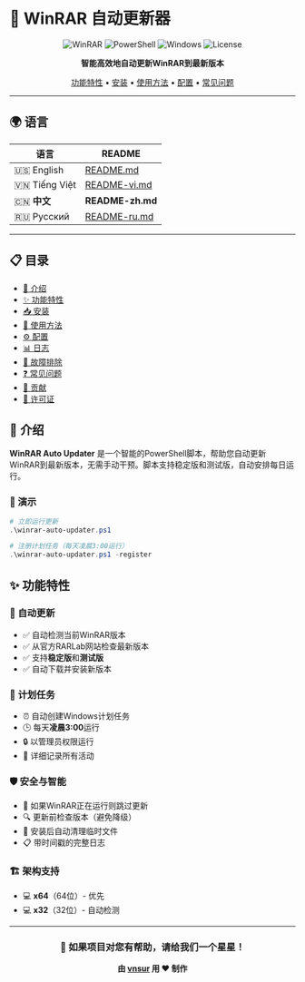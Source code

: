 # 🚀 WinRAR 自动更新器

<div align="center">

![WinRAR](https://img.shields.io/badge/WinRAR-Supported-blue?style=for-the-badge&logo=winrar)
![PowerShell](https://img.shields.io/badge/PowerShell-5.1+-blue?style=for-the-badge&logo=powershell)
![Windows](https://img.shields.io/badge/Windows-10%2F11-blue?style=for-the-badge&logo=windows)
![License](https://img.shields.io/badge/License-MIT-green?style=for-the-badge)

**智能高效地自动更新WinRAR到最新版本**

[功能特性](#-功能特性) •
[安装](#-安装) •
[使用方法](#-使用方法) •
[配置](#️-配置) •
[常见问题](#-常见问题)

</div>

---

## 🌍 语言

| 语言 | README |
|------|--------|
| 🇺🇸 English | [README.md](README.md) |
| 🇻🇳 Tiếng Việt | [README-vi.md](README-vi.md) |
| 🇨🇳 **中文** | **README-zh.md** |
| 🇷🇺 Русский | [README-ru.md](README-ru.md) |

---

## 📋 目录

- [🎯 介绍](#-介绍)
- [✨ 功能特性](#-功能特性)
- [📥 安装](#-安装)
- [🚀 使用方法](#-使用方法)
- [⚙️ 配置](#️-配置)
- [📊 日志](#-日志)
- [🔧 故障排除](#-故障排除)
- [❓ 常见问题](#-常见问题)
- [🤝 贡献](#-贡献)
- [📄 许可证](#-许可证)

## 🎯 介绍

**WinRAR Auto Updater** 是一个智能的PowerShell脚本，帮助您自动更新WinRAR到最新版本，无需手动干预。脚本支持稳定版和测试版，自动安排每日运行。

### 🎪 演示

```powershell
# 立即运行更新
.\winrar-auto-updater.ps1

# 注册计划任务（每天凌晨3:00运行）
.\winrar-auto-updater.ps1 -register
```

## ✨ 功能特性

### 🔄 **自动更新**
- ✅ 自动检测当前WinRAR版本
- ✅ 从官方RARLab网站检查最新版本
- ✅ 支持**稳定版**和**测试版**
- ✅ 自动下载并安装新版本

### 📅 **计划任务**
- ⏰ 自动创建Windows计划任务
- 🕒 每天**凌晨3:00**运行
- 🔒 以管理员权限运行
- 📝 详细记录所有活动

### 🛡️ **安全与智能**
- 🚫 如果WinRAR正在运行则跳过更新
- 🔍 更新前检查版本（避免降级）
- 🧹 安装后自动清理临时文件
- 📋 带时间戳的完整日志

### 🏗️ **架构支持**
- 💻 **x64**（64位）- 优先
- 💻 **x32**（32位）- 自动检测


---

<div align="center">

### 🌟 如果项目对您有帮助，请给我们一个星星！

**由 [vnsur](https://github.com/vnsur) 用 ❤️ 制作**

</div>
